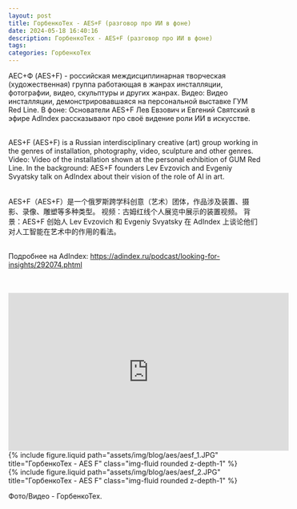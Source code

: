 ```yaml
---
layout: post
title: ГорбенкоТех - AES+F (разговор про ИИ в фоне)
date: 2024-05-18 16:40:16
description: ГорбенкоТех - AES+F (разговор про ИИ в фоне)
tags: 
categories: ГорбенкоТех
---
```


АЕС+Ф (AES+F) - российская междисциплинарная творческая (художественная) группа работающая в жанрах инсталляции, фотографии, видео, скульптуры и других жанрах.
Видео: Видео инсталляции, демонстрировавшаяся на персональной выставке ГУМ Red Line.
В фоне: Основатели AES+F Лев Евзович и Евгений Святский в эфире AdIndex рассказывают про своё видение роли ИИ в искусстве.
<br/>
<br/>

AES+F (AES+F) is a Russian interdisciplinary creative (art) group working in the genres of installation, photography, video, sculpture and other genres.
Video: Video of the installation shown at the personal exhibition of GUM Red Line.
In the background: AES+F founders Lev Evzovich and Evgeniy Svyatsky talk on AdIndex about their vision of the role of AI in art.
<br/>
<br/>

AES+F（AES+F）是一个俄罗斯跨学科创意（艺术）团体，作品涉及装置、摄影、录像、雕塑等多种类型。
视频：古姆红线个人展览中展示的装置视频。
背景：AES+F 创始人 Lev Evzovich 和 Evgeniy Svyatsky 在 AdIndex 上谈论他们对人工智能在艺术中的作用的看法。
<br/>
<br/>

Подробнее на AdIndex: https://adindex.ru/podcast/looking-for-insights/292074.phtml

<br/>
<br/>

<div class="row justify-content-sm-center">
    <div class="col-sm-8 mt-3 mt-md-0">
  <iframe width="560" height="315" src="https://www.youtube.com/embed/DTwZ4Mi-e4A?si=qJCwYPe4veCniITE" title="YouTube video player" frameborder="0" allow="accelerometer; autoplay; clipboard-write; encrypted-media; gyroscope; picture-in-picture; web-share" referrerpolicy="strict-origin-when-cross-origin" allowfullscreen></iframe>
    </div>
</div> 

<div class="row justify-content-sm-center">
    <div class="col-sm-8 mt-3 mt-md-0">
        {% include figure.liquid path="assets/img/blog/aes/aesf_1.JPG" title="ГорбенкоТех - AES F" class="img-fluid rounded z-depth-1" %}
    </div>
</div> 

<div class="row justify-content-sm-center">
    <div class="col-sm-8 mt-3 mt-md-0">
        {% include figure.liquid path="assets/img/blog/aes/aesf_2.JPG" title="ГорбенкоТех - AES F" class="img-fluid rounded z-depth-1" %}
    </div>
</div> 

Фото/Видео - ГорбенкоТех.
